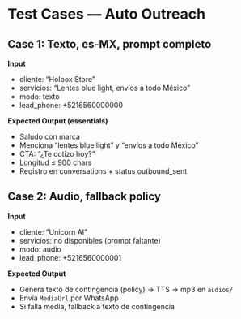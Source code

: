 # Test Cases — Auto Outreach

## Case 1: Texto, es-MX, prompt completo
**Input**
- cliente: “Holbox Store”
- servicios: “Lentes blue light, envíos a todo México”
- modo: texto
- lead_phone: +5216560000000

**Expected Output (essentials)**
- Saludo con marca
- Menciona “lentes blue light” y “envíos a todo México”
- CTA: “¿Te cotizo hoy?”
- Longitud ≤ 900 chars
- Registro en conversations + status outbound_sent

## Case 2: Audio, fallback policy
**Input**
- cliente: “Unicorn AI”
- servicios: no disponibles (prompt faltante)
- modo: audio
- lead_phone: +5216560000001

**Expected Output**
- Genera texto de contingencia (policy) → TTS → mp3 en `audios/`
- Envía `MediaUrl` por WhatsApp
- Si falla media, fallback a texto de contingencia
